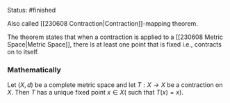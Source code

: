 Status: #finished 

Also called [[230608 Contraction|Contraction]]-mapping theorem. 

The theorem states that when a contraction is applied to a [[230608 Metric Space|Metric Space]], there is at least one point that is fixed i.e., contracts on to itself. 

### Mathematically 
Let $(X, d)$ be a complete metric space and let $T: X \rightarrow X$ be a contraction on $X$. Then $T$ has a unique fixed point $x \in X($ such that $T(x)=x)$.

